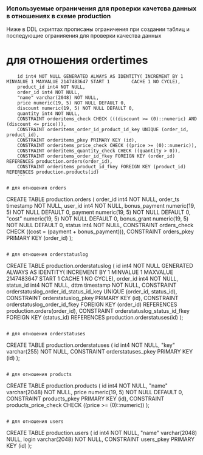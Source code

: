 
### Используемые ограничения для проверки качетсва данных в отношениях в схеме production

Ниже в DDL скриптах прописаны ограничения при создании таблиц и последующие огранияения для проверки качества данных

# для отношения ordertimes 

```
	id int4 NOT NULL GENERATED ALWAYS AS IDENTITY( INCREMENT BY 1 MINVALUE 1 MAXVALUE 2147483647 START 1 		CACHE 1 NO CYCLE),
	product_id int4 NOT NULL,
	order_id int4 NOT NULL,
	"name" varchar(2048) NOT NULL,
	price numeric(19, 5) NOT NULL DEFAULT 0,
	discount numeric(19, 5) NOT NULL DEFAULT 0,
	quantity int4 NOT NULL,
	CONSTRAINT orderitems_check CHECK (((discount >= (0)::numeric) AND (discount <= price))),
	CONSTRAINT orderitems_order_id_product_id_key UNIQUE (order_id, product_id),
	CONSTRAINT orderitems_pkey PRIMARY KEY (id),
	CONSTRAINT orderitems_price_check CHECK ((price >= (0)::numeric)),
	CONSTRAINT orderitems_quantity_check CHECK ((quantity > 0)),
	CONSTRAINT orderitems_order_id_fkey FOREIGN KEY (order_id) REFERENCES production.orders(order_id),
	CONSTRAINT orderitems_product_id_fkey FOREIGN KEY (product_id) REFERENCES production.products(id)
	```

# для отношения orders

```
CREATE TABLE production.orders (
	order_id int4 NOT NULL,
	order_ts timestamp NOT NULL,
	user_id int4 NOT NULL,
	bonus_payment numeric(19, 5) NOT NULL DEFAULT 0,
	payment numeric(19, 5) NOT NULL DEFAULT 0,
	"cost" numeric(19, 5) NOT NULL DEFAULT 0,
	bonus_grant numeric(19, 5) NOT NULL DEFAULT 0,
	status int4 NOT NULL,
	CONSTRAINT orders_check CHECK ((cost = (payment + bonus_payment))),
	CONSTRAINT orders_pkey PRIMARY KEY (order_id)
);
```

# для отношения orderstatuslog

```
CREATE TABLE production.orderstatuslog (
	id int4 NOT NULL GENERATED ALWAYS AS IDENTITY( INCREMENT BY 1 MINVALUE 1 MAXVALUE 2147483647 START 1 CACHE 1 NO CYCLE),
	order_id int4 NOT NULL,
	status_id int4 NOT NULL,
	dttm timestamp NOT NULL,
	CONSTRAINT orderstatuslog_order_id_status_id_key UNIQUE (order_id, status_id),
	CONSTRAINT orderstatuslog_pkey PRIMARY KEY (id),
	CONSTRAINT orderstatuslog_order_id_fkey FOREIGN KEY (order_id) REFERENCES production.orders(order_id),
	CONSTRAINT orderstatuslog_status_id_fkey FOREIGN KEY (status_id) REFERENCES production.orderstatuses(id)
);
```

# для отношения orderstatuses

```
CREATE TABLE production.orderstatuses (
	id int4 NOT NULL,
	"key" varchar(255) NOT NULL,
	CONSTRAINT orderstatuses_pkey PRIMARY KEY (id)
);
```

# для отношения products

```
CREATE TABLE production.products (
	id int4 NOT NULL,
	"name" varchar(2048) NOT NULL,
	price numeric(19, 5) NOT NULL DEFAULT 0,
	CONSTRAINT products_pkey PRIMARY KEY (id),
	CONSTRAINT products_price_check CHECK ((price >= (0)::numeric))
);
```

# для отношения users

```
CREATE TABLE production.users (
	id int4 NOT NULL,
	"name" varchar(2048) NULL,
	login varchar(2048) NOT NULL,
	CONSTRAINT users_pkey PRIMARY KEY (id)
);
```


